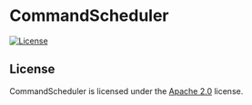 # CommandScheduler

[![License](https://img.shields.io/github/license/LXGaming/CommandScheduler?label=License&cacheSeconds=86400)](https://github.com/LXGaming/CommandScheduler/blob/master/LICENSE)

## License
CommandScheduler is licensed under the [Apache 2.0](https://github.com/LXGaming/CommandScheduler/blob/master/LICENSE) license.